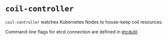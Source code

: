 `coil-controller`
=================

`coil-controller` watches Kubernetes Nodes to house-keep coil resources.

Command-line flags for etcd connection are defined in [etcdutil][].

[etcdutil]: https://github.com/cybozu-go/etcdutil
